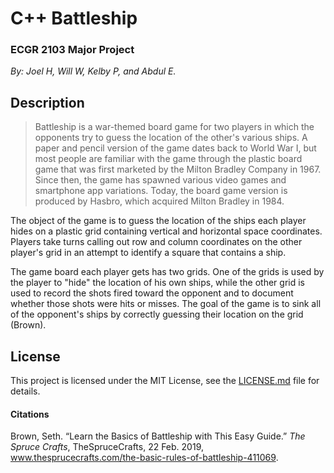 # C++ Battleship 
### ECGR 2103 Major Project

*By: Joel H, Will W, Kelby P, and Abdul E.*

## Description
>Battleship is a war-themed board game for two players in which the opponents try to guess the location of the other's various ships. A paper and pencil version of the game dates back to World War I, but most people are familiar with the game through the plastic board game that was first marketed by the Milton Bradley Company in 1967. Since then, the game has spawned various video games and smartphone app variations. Today, the board game version is produced by Hasbro, which acquired Milton Bradley in 1984. 

The object of the game is to guess the location of the ships each player hides on a plastic grid containing vertical and horizontal space coordinates. Players take turns calling out row and column coordinates on the other player's grid in an attempt to identify a square that contains a ship. 

The game board each player gets has two grids. One of the grids is used by the player to "hide" the location of his own ships, while the other grid is used to record the shots fired toward the opponent and to document whether those shots were hits or misses. The goal of the game is to sink all of the opponent's ships by correctly guessing their location on the grid (Brown).

## License
This project is licensed under the MIT License, see the [LICENSE.md](blob/master/LICENSE "MIT License") file for details.


#### Citations
Brown, Seth. “Learn the Basics of Battleship with This Easy Guide.” *The Spruce Crafts*, TheSpruceCrafts, 22 Feb. 2019, www.thesprucecrafts.com/the-basic-rules-of-battleship-411069.

